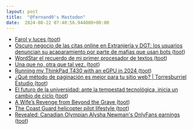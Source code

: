 ```yaml
---
layout: post
title:  "@fernand0's Mastodon"
date:  2024-08-22 07:40:56.944000+00:00
---
```

*  [Farol y luces ](https://www.flickr.com/photos/fernand0/53916231720) ([toot](https://mastodon.social/@fernand0/113004541177792800))
*  [Oscuro negocio de las citas online en Extranjería y DGT: los usuarios denuncian su acaparamiento por parte de mafias que usan bots ](https://www.genbeta.com/seguridad/oscuro-negocio-citas-online-extranjeria-dgt-usuarios-denuncian-su-acaparamiento-parte-mafias-que-usan-bot) ([toot](https://mastodon.social/@fernand0/113003844143248077))
*  [WordStar el recuerdo de mi primer procesador de textos ](https://changlonet.com/blog/wordstar-el-recuerdo-de-mi-primer-procesador-de-textos) ([toot](https://mastodon.social/@fernand0/113003086383702351))
*  [Una que no, otra que tal vez. ](https://avecesunafoto.wordpress.com/2024/08/21/una-que-no-otra-que-tal-vez) ([toot](https://mastodon.social/@fernand0/113001276239091611))
*  [Running my ThinkPad T430 with an eGPU in 2024 ](https://ounapuu.ee/posts/2024/08/07/thinkpad-t430-egpu) ([toot](https://mastodon.social/@fernand0/113001101510786085))
*  [¿Qué método de paginación es mejor para tu sitio web? \| Torresburriel Estudio ](https://torresburriel.com/weblog/que-metodo-de-paginacion-es-mejor-para-tu-sitio-web) ([toot](https://mastodon.social/@fernand0/113001037912821589))
*  [El futuro de la universidad: ante la tempestad tecnológica, inicia un cambio de ciclo ](https://elpais.com/proyecto-tendencias/2024-07-05/el-futuro-de-la-universidad-ante-la-tempestad-tecnologica-inicia-un-cambio-de-ciclo.htm) ([toot](https://mastodon.social/@fernand0/113000651097443240))
*  [A Wife’s Revenge from Beyond the Grave ](https://www.thefp.com/p/a-wifes-revenge-from-beyond-the-grav) ([toot](https://mastodon.social/@fernand0/113000528177192727))
*  [The Coast Guard helicopter pilot lifestyle ](https://philip.greenspun.com/blog/2024/08/06/the-coast-guard-helicopter-pilot-lifestyle) ([toot](https://mastodon.social/@fernand0/113000318985042167))
*  [Revealed: Canadian Olympian Alysha Newman's OnlyFans earnings ](https://www.dailymail.co.uk/sport/olympics/article-13723277/Olympian-Alysha-Newmans-OnlyFans-earnings-Canadian-pole-vault-star-celebrated-bronze-Paris-TWERKING-crowd.htm) ([toot](https://mastodon.social/@fernand0/112999950105818503))

